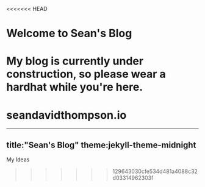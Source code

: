 <<<<<<< HEAD
# Welcome to Sean's Blog
My blog is currently under construction, so please wear a hardhat while you're here. 
=======
# seandavidthompson.io

---
title:"Sean's Blog"
theme:jekyll-theme-midnight
---

My Ideas
>>>>>>> 129643030cfe534d481a4088c32d03314962303f
